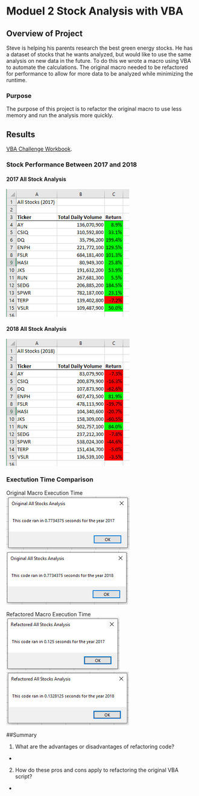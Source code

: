 # Moduel 2 Stock Analysis with VBA

## Overview of Project

Steve is helping his parents research the best green energy stocks. He has a dataset of stocks that he wants analyzed, but would like to use the same analysis on new data in the future.  To do this we wrote a macro using VBA to automate the calculations. The original macro needed to be refactored for performance to allow for more data to be analyzed while minimizing the runtime.

### Purpose

The purpose of this project is to refactor the original macro to use less memory and run the analysis more quickly.

## Results

[VBA Challenge Workbook](./VBA_Challenge.xlsm).  

### Stock Performance Between 2017 and 2018
#### 2017 All Stock Analysis
![2017StockAnalysis](./Resources/2017StockAnalysis.PNG)
  
#### 2018 All Stock Analysis
![2018StockAnalysis](./Resources/2018StockAnalysis.PNG)

### Exectution Time Comparison
Original Macro Execution Time  
![Slow2017](./Resources/VBA_Challenge_2017_Slow.PNG) ![Slow2018](./Resources/VBA_Challenge_2018_Slow.PNG)
  
Refactored Macro Execution Time  
![Fast2017](./Resources/VBA_Challenge_2017.PNG) ![Fast2018](./Resources/VBA_Challenge_2018.PNG)

##Summary

1. What are the advantages or disadvantages of refactoring code?
  *
  
2. How do these pros and cons apply to refactoring the original VBA script?
  *
  
